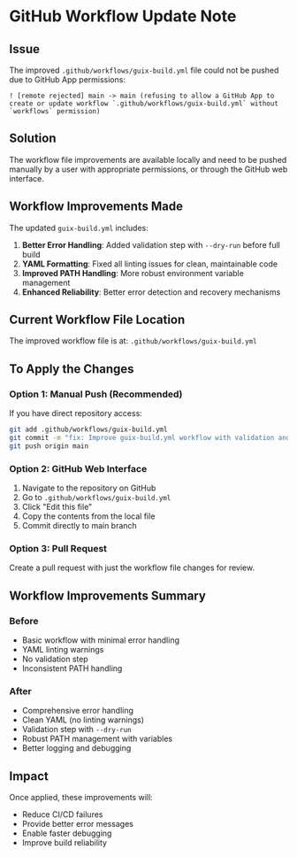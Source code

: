 # GitHub Workflow Update Note

## Issue

The improved `.github/workflows/guix-build.yml` file could not be pushed due to GitHub App permissions:

```
! [remote rejected] main -> main (refusing to allow a GitHub App to create or update workflow `.github/workflows/guix-build.yml` without `workflows` permission)
```

## Solution

The workflow file improvements are available locally and need to be pushed manually by a user with appropriate permissions, or through the GitHub web interface.

## Workflow Improvements Made

The updated `guix-build.yml` includes:

1. **Better Error Handling**: Added validation step with `--dry-run` before full build
2. **YAML Formatting**: Fixed all linting issues for clean, maintainable code
3. **Improved PATH Handling**: More robust environment variable management
4. **Enhanced Reliability**: Better error detection and recovery mechanisms

## Current Workflow File Location

The improved workflow file is at: `.github/workflows/guix-build.yml`

## To Apply the Changes

### Option 1: Manual Push (Recommended)
If you have direct repository access:
```bash
git add .github/workflows/guix-build.yml
git commit -m "fix: Improve guix-build.yml workflow with validation and better error handling"
git push origin main
```

### Option 2: GitHub Web Interface
1. Navigate to the repository on GitHub
2. Go to `.github/workflows/guix-build.yml`
3. Click "Edit this file"
4. Copy the contents from the local file
5. Commit directly to main branch

### Option 3: Pull Request
Create a pull request with just the workflow file changes for review.

## Workflow Improvements Summary

### Before
- Basic workflow with minimal error handling
- YAML linting warnings
- No validation step
- Inconsistent PATH handling

### After
- Comprehensive error handling
- Clean YAML (no linting warnings)
- Validation step with `--dry-run`
- Robust PATH management with variables
- Better logging and debugging

## Impact

Once applied, these improvements will:
- Reduce CI/CD failures
- Provide better error messages
- Enable faster debugging
- Improve build reliability

